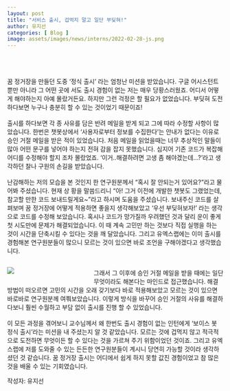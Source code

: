 ```yaml
---
layout: post
title: "서비스 출시, 겁먹지 말고 일단 부딪혀!"
author: 유지선
categories: [ Blog ]
image: assets/images/news/interns/2022-02-28-js.png
---
```


<br><br><br>
꿈 정거장을 만들던 도중 ‘정식 출시’ 라는 엄청난 미션을 받았습니다. 구글 어시스턴트 뿐만 아니라 그 어떤 곳에 서도 출시 경험이 없는 저는 매우 당황스러웠죠. 어디서 어떻게 해야하는지 아예 몰랐거든요. 하지만 그런 걱정은 할 필요가 없었습니다. 부딪혀 도전하다보면 누구나 충분히 할 수 있는 것이었기 때문이죠!
<br><br>
출시를 하다보면 각 종 사유를 담은 반려 메일을 받게 되고 그에 따라 수정할 사항이 많았습니다. 한번은 챗봇상에서 ‘사용자로부터 정보를 수집한다’는 안내가 없다는 이유로 승인 거절 메일을 받은 적이 있었습니다. 처음 메일을 읽었을때는 너무 추상적인 말들이 많아 어떤 문구를 넣어야 하는지 전혀 감을 잡지 못했습니다. 심지어 기존 코드가 복잡해 어디를 수정해야 할지 조차 몰랐었죠. ‘이거..해결하려면 고생 좀 해야겠는데...?’라고 생각하던 찰나 구원의 손길을 받았습니다.
<br><br>
난감해하는 저의 모습을 본 것인지 한 연구원분께서 “혹시 잘 안되는거 있어요?”라고 물어봐 주셨습니다. 현재 상 황을 말씀드리니 “아! 그거 이전에 개발한 챗봇도 그랬었는데, 참고할 만한 코드 보내드릴게요~”라고 하시며 도움을 주셨습니다. 보내주신 코드를 살펴보며 꿈 정거장에 어떻게 적용하면 좋을지 생각해보았고 ‘우선 부딪혀보자!’ 라는 생각으로 코드를 수정해 보았습니다. 혹시나 코드가 망가질까 우려했던 것과 달리 운이 좋게 첫 시도만에 문제가 해결되었습니다. 이 때 계속 고민만 하는 것보다 직접 실행을 하는 것이 시간을 단축시킬 수 있다는 것을 깨 달았습니다. 그리고 유엑스랩에는 이미 출시를 경험해본 연구원분들이 많으니 모르는 것이 있으면 바로 조언을 구해야겠다고 생각했습니다.
<br>
<figure style = "float:left; margin-left: auto; margin-right: auto; width: 40%;">
    <img src="{{site.baseurl}}/assets/images/news/interns/2022-02-28-js.png">
</figure>
<br>
그래서 그 이후에 승인 거절 메일을 받을 때에는 일단 무엇이라도 해본다는 마인드로 접근했습니다. 해결방법이 떠오르면 고민의 시간을 오래 갖기보다 바로 적용해보았고 모르는 것이 있으면 바로바로 연구원분께 여쭤보았습니다. 이렇게 방식을 바꾸어 승인 거절의 사유를 해결하다보니 훨씬 수월하고 부담 없이 출시를 진행 할 수 있었습니다.
<br><br>
이 모든 과정을 겪어보니 교수님께서 왜 한번도 출시 경험이 없는 인턴에게 ‘보이스 봇 정식 출시’라는 미션을 내 주셨는지 알 것 같았습니다. 모르는 것에 겁먹지 않고 적극적으로 도전하면 무엇이든 할 수 있다는 것을 가르쳐 주기 위함이었던 것이죠. 그리고 유엑스랩에 저를 도와줄 수 있는 든든한 연구원분들이 계시니 당연히 가능할 것이라 생각하셨던 것 같습니다. 꿈 정거장 출시는 어디에서 쉽게 하지 못할 값진 경험이었고 참 많은 것을 배울 수 있는 기회였습니다.
<br>

작성자: 유지선 <br>